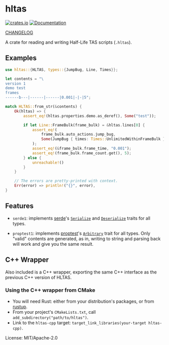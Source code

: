 hltas
=====

[![crates.io](https://img.shields.io/crates/v/hltas.svg)](https://crates.io/crates/hltas)
[![Documentation](https://docs.rs/hltas/badge.svg)](https://docs.rs/hltas)

[CHANGELOG](https://github.com/HLTAS/hltas/blob/master/CHANGELOG.md)

A crate for reading and writing Half-Life TAS scripts (`.hltas`).

## Examples

```rust
use hltas::{HLTAS, types::{JumpBug, Line, Times}};

let contents = "\
version 1
demo test
frames
------b---|------|------|0.001|-|-|5";

match HLTAS::from_str(&contents) {
    Ok(hltas) => {
        assert_eq!(hltas.properties.demo.as_deref(), Some("test"));

        if let Line::FrameBulk(frame_bulk) = &hltas.lines[0] {
            assert_eq!(
                frame_bulk.auto_actions.jump_bug,
                Some(JumpBug { times: Times::UnlimitedWithinFrameBulk })
            );
            assert_eq!(&frame_bulk.frame_time, "0.001");
            assert_eq!(frame_bulk.frame_count.get(), 5);
        } else {
            unreachable!()
        }
    }

    // The errors are pretty-printed with context.
    Err(error) => println!("{}", error),
}
```

## Features

- `serde1`: implements [serde]'s [`Serialize`] and [`Deserialize`] traits for all types.

- `proptest1`: implements [proptest]'s [`Arbitrary`] trait for all types. Only "valid" contents
  are generated, as in, writing to string and parsing back will work and give you the same
  result.

[serde]: https://crates.io/crates/serde
[`Serialize`]: https://docs.serde.rs/serde/trait.Serialize.html
[`Deserialize`]: https://docs.serde.rs/serde/trait.Deserialize.html
[proptest]: https://crates.io/crates/proptest
[`Arbitrary`]: https://docs.rs/proptest/1.0.0/proptest/arbitrary/trait.Arbitrary.html

## C++ Wrapper

Also included is a C++ wrapper, exporting the same C++ interface as the previous C++ version of HLTAS.

### Using the C++ wrapper from CMake
- You will need Rust: either from your distribution's packages, or from [rustup](https://rustup.rs/).
- From your project's `CMakeLists.txt`, call `add_subdirectory("path/to/hltas")`.
- Link to the `hltas-cpp` target: `target_link_libraries(your-target hltas-cpp)`.

License: MIT/Apache-2.0
